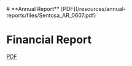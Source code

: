 
<div id="archivedContent">
# **Annual Report**
[PDF](/resources/annual-reports/files/Sentosa_AR_0607.pdf)


# **Financial Report**
[PDF](/resources/annual-reports/files/Sentosa_AR_0607_Financial_Report.pdf)
</div>
